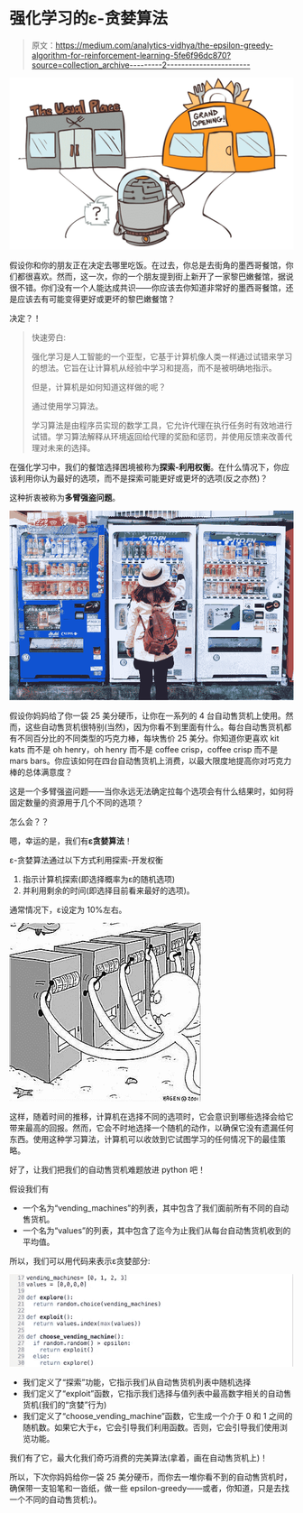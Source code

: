 # 强化学习的ε-贪婪算法

> 原文：<https://medium.com/analytics-vidhya/the-epsilon-greedy-algorithm-for-reinforcement-learning-5fe6f96dc870?source=collection_archive---------2----------------------->

![](img/0b5cdb392d437eeb2c0fa4108a6f796f.png)

假设你和你的朋友正在决定去哪里吃饭。在过去，你总是去街角的墨西哥餐馆，你们都很喜欢。然而，这一次，你的一个朋友提到街上新开了一家黎巴嫩餐馆，据说很不错。你们没有一个人能达成共识——你应该去你知道非常好的墨西哥餐馆，还是应该去有可能变得更好或更坏的黎巴嫩餐馆？

决定？！

> 快速旁白:
> 
> 强化学习是人工智能的一个亚型，它基于计算机像人类一样通过试错来学习的想法。它旨在让计算机从经验中学习和提高，而不是被明确地指示。
> 
> 但是，计算机是如何知道这样做的呢？
> 
> 通过使用学习算法。
> 
> 学习算法是由程序员实现的数学工具，它允许代理在执行任务时有效地进行试错。学习算法解释从环境返回给代理的奖励和惩罚，并使用反馈来改善代理对未来的选择。

在强化学习中，我们的餐馆选择困境被称为**探索-利用权衡**。在什么情况下，你应该利用你认为最好的选项，而不是探索可能更好或更坏的选项(反之亦然)？

这种折衷被称为**多臂强盗问题**。

![](img/7a8decb864d6ef2611310595aad590a8.png)

假设你妈妈给了你一袋 25 美分硬币，让你在一系列的 4 台自动售货机上使用。然而，这些自动售货机很特别(当然)，因为你看不到里面有什么。每台自动售货机都有不同百分比的不同类型的巧克力棒，每块售价 25 美分。你知道你更喜欢 kit kats 而不是 oh henry，oh henry 而不是 coffee crisp，coffee crisp 而不是 mars bars。你应该如何在四台自动售货机上消费，以最大限度地提高你对巧克力棒的总体满意度？

这是一个多臂强盗问题——当你永远无法确定拉每个选项会有什么结果时，如何将固定数量的资源用于几个不同的选项？

怎么会？？

嗯，幸运的是，我们有**ε贪婪算法**！

ε-贪婪算法通过以下方式利用探索-开发权衡

1.  指示计算机探索(即选择概率为ε的随机选项)
2.  并利用剩余的时间(即选择目前看来最好的选项)。

通常情况下，ε设定为 10%左右。

![](img/9f50aa30cb062ad4951c1c90e18c05f8.png)

这样，随着时间的推移，计算机在选择不同的选项时，它会意识到哪些选择会给它带来最高的回报。然而，它会不时地选择一个随机的动作，以确保它没有遗漏任何东西。使用这种学习算法，计算机可以收敛到它试图学习的任何情况下的最佳策略。

好了，让我们把我们的自动售货机难题放进 python 吧！

假设我们有

*   一个名为“vending_machines”的列表，其中包含了我们面前所有不同的自动售货机。
*   一个名为“values”的列表，其中包含了迄今为止我们从每台自动售货机收到的平均值。

所以，我们可以用代码来表示ε贪婪部分:

![](img/eb23947ed82672f42bb6b18f465d700c.png)

*   我们定义了“探索”功能，它指示我们从自动售货机列表中随机选择
*   我们定义了“exploit”函数，它指示我们选择与值列表中最高数字相关的自动售货机(我们的“贪婪”行为)
*   我们定义了“choose_vending_machine”函数，它生成一个介于 0 和 1 之间的随机数。如果它大于ε，它会引导我们利用函数。否则，它会引导我们使用浏览功能。

我们有了它，最大化我们奇巧消费的完美算法(拿着，画在自动售货机上)！

所以，下次你妈妈给你一袋 25 美分硬币，而你去一堆你看不到的自动售货机时，确保带一支铅笔和一沓纸，做一些 epsilon-greedy——或者，你知道，只是去找一个不同的自动售货机:)。